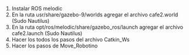 1. Instalar ROS melodic
2. En la ruta usr/share/gazebo-9/worlds agregar el archivo cafe2.world  (Sudo Nautilus)
3. En la ruta opt/ros/melodic/share/gazebo_ros/launch agregar el archivo cafe2.launch (Sudo Nautilus)
4. Hacer los todos los pasos del archivo Catkin_Ws
5. Hacer los pasos de Move_Robotino

